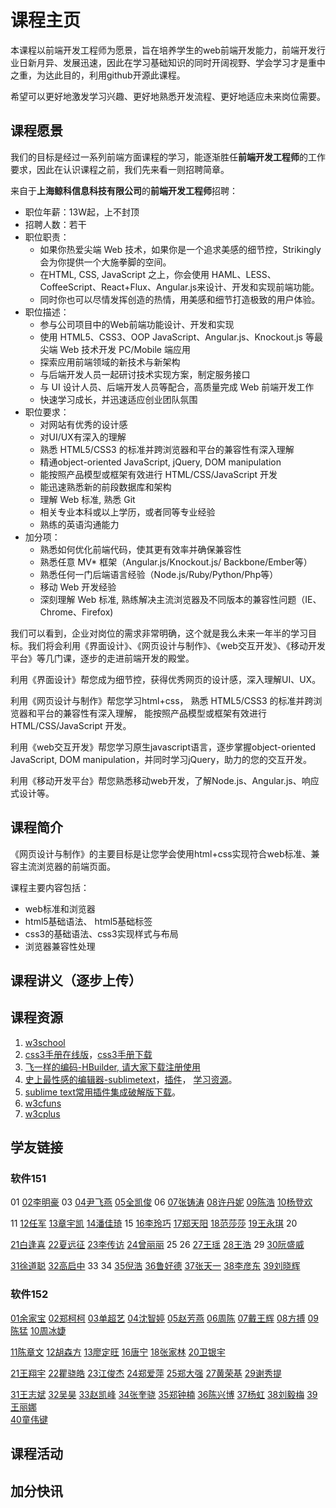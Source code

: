 # 课程主页 
本课程以前端开发工程师为愿景，旨在培养学生的web前端开发能力，前端开发行业日新月异、发展迅速，因此在学习基础知识的同时开阔视野、学会学习才是重中之重，为达此目的，利用github开源此课程。

希望可以更好地激发学习兴趣、更好地熟悉开发流程、更好地适应未来岗位需要。

## 课程愿景

我们的目标是经过一系列前端方面课程的学习，能逐渐胜任**前端开发工程师**的工作要求，因此在认识课程之前，我们先来看一则招聘简章。

来自于**上海鲸科信息科技有限公司**的**前端开发工程师**招聘：

- 职位年薪：13W起，上不封顶
- 招聘人数：若干
- 职位职责：
     - 如果你热爱尖端 Web 技术，如果你是一个追求美感的细节控，Strikingly会为你提供一个大施拳脚的空间。
     - 在HTML, CSS, JavaScript 之上，你会使用 HAML、LESS、CoffeeScript、React+Flux、Angular.js来设计、开发和实现前端功能。
     - 同时你也可以尽情发挥创造的热情，用美感和细节打造极致的用户体验。
- 职位描述：
    - 参与公司项目中的Web前端功能设计、开发和实现
    - 使用 HTML5、CSS3、OOP JavaScript、Angular.js、Knockout.js 等最尖端 Web 技术开发 PC/Mobile 端应用
    - 探索应用前端领域的新技术与新架构
    - 与后端开发人员一起研讨技术实现方案，制定服务接口
    - 与 UI 设计人员、后端开发人员等配合，高质量完成 Web 前端开发工作
    - 快速学习成长，并迅速适应创业团队氛围
- 职位要求：
    - 对网站有优秀的设计感
    - 对UI/UX有深入的理解
    - 熟悉 HTML5/CSS3 的标准并跨浏览器和平台的兼容性有深入理解
    - 精通object-oriented JavaScript, jQuery, DOM manipulation
    - 能按照产品模型或框架有效进行 HTML/CSS/JavaScript 开发
    - 能迅速熟悉新的前段数据库和架构
    - 理解 Web 标准, 熟悉 Git 
    - 相关专业本科或以上学历，或者同等专业经验
    - 熟练的英语沟通能力
- 加分项：
    - 熟悉如何优化前端代码，使其更有效率并确保兼容性
    - 熟悉任意 MV* 框架（Angular.js/Knockout.js/ Backbone/Ember等）
    - 熟悉任何一门后端语言经验（Node.js/Ruby/Python/Php等）
    - 移动 Web 开发经验
    - 深刻理解 Web 标准, 熟练解决主流浏览器及不同版本的兼容性问题（IE、Chrome、Firefox)

我们可以看到，企业对岗位的需求非常明确，这个就是我么未来一年半的学习目标。我们将会利用《界面设计》、《网页设计与制作》、《web交互开发》、《移动开发平台》等几门课，逐步的走进前端开发的殿堂。

利用《界面设计》帮您成为细节控，获得优秀网页的设计感，深入理解UI、UX。

利用《网页设计与制作》帮您学习html+css， 熟悉 HTML5/CSS3 的标准并跨浏览器和平台的兼容性有深入理解， 能按照产品模型或框架有效进行 HTML/CSS/JavaScript 开发。

利用《web交互开发》帮您学习原生javascript语言，逐步掌握object-oriented JavaScript, DOM manipulation，并同时学习jQuery，助力的您的交互开发。

利用《移动开发平台》帮您熟悉移动web开发，了解Node.js、Angular.js、响应式设计等。

## 课程简介

《网页设计与制作》的主要目标是让您学会使用html+css实现符合web标准、兼容主流浏览器的前端页面。

课程主要内容包括：

- web标准和浏览器
- html5基础语法、 html5基础标签
- css3的基础语法、css3实现样式与布局
- 浏览器兼容性处理

## 课程讲义（逐步上传）

## 课程资源
1.  [w3school](http://www.w3school.com.cn/)
2.  [css3手册在线版](http://css.doyoe.com/)，[css3手册下载](http://css.doyoe.com/css.chm)
3.  [飞一样的编码-HBuilder, 请大家下载注册使用 ](http://dcloud.io/)
4.  [史上最性感的编辑器-sublimetext](http://www.sublimetext.com/)，[插件](http://www.sublimetext.com/)， [学习资源](http://www.jianshu.com/p/d1b9a64e2e37)。
5.  [sublime text常用插件集成破解版下载](http://pan.baidu.com/s/1sjkGenF)。
6. [w3cfuns](http://www.w3cfuns.com/)
7. [w3cplus](http://www.w3cplus.com/)

## 学友链接

### 软件151

 01 
 [02李明豪]( https://github.com/fylmh/fylmh.github.io) 
 03 
 [04尹飞燕](https://github.com/Ysidm/zptcsoft.github.io/)
 [05全凯俊](https://github.com/zptcwed/yyQKJ.github.io)
 06
 [07张铸涛](https://github.com/jhzzt/jhzzt.github.io)
 [08许丹妮](https://github.com/xudanni/zptcsoft.github.io)
 [09陈浩](https://github.com/BlackTeaChan/BlackTeaChan.github.io)
 [10杨登欢](https://github.com/916hh/916hh.github.io)
 
 11
 [12任军](https://github.com/Ghostrj/Ghostrj.github.io)
 [13章宇凯](https://github.com/kaiyfy/kaiyfy.github.io)
 [14潘佳琦](https://github.com/pjq123456/pjq123456.github.io)
 15
 [16李玲巧](https://github.com/lilingqiao/lilingqiao.github.io)
 [17郑天阳](https://github.com/zty451514243/zty451514243.github.io)
 [18范莎莎](https://github.com/18158652021/18158652021.github.io)
 [19王永琪](https://github.com/29816768/29816768.github.io)
 20

 [21白逢喜](https://github.com/b526879840/b526879840.github.io)
 [22夏远征](https://github.com/SBNMC/SBNMC.github.io)
 [23李传访](https://github.com/idcnm/idcnm.github.io)
 [24曾丽丽](https://github.com/zilanhua/zilanhua.github.io)
 25
 26
 [27王瑶]( https://github.com/blacklike/blacklike.github.io/)
 [28王浩](https://github.com/a1172690960/a1172690960.github.io)
 29
 [30阮盛威](https://github.com/rsw0416/rsw0416.github.io)

 [31徐道聪](https://github.com/xuxiaoshang/xuxiaoshang.github.io)
 [32高启中](https://github.com/ttt84057/ttt84057.github.io)
 33
 34
 [35倪浩](https://github.com/NHLALALA/NHLALALA.github.io)
 [36鲁好德](https://github.com/lhdzptc/zptcsoft.github.io)
 [37张天一](https://github.com/SBCNM/SBCNM.github.io) 
 [38李彦东](https://github.com/00544/00544.github.io)
 [39刘晓辉]( https://github.com/liuxiaohui2060/liuxiaohui.github.io)

 

### 软件152
[01余家宝](https://github.com/prtake/prtake.github.io) 
[02郑柯柯](https://github.com/771490657/771490657.github.io)
[03单超艺](https://github.com/Mometime/Mometime.github.io)
[04沈智婷](https://github.com/sehun1/sehun1.github.io)
[05赵芳燕](https://github.com/dwhshabi/dwhshabi.github.io)
[06周陈](https://github.com/zczptc/zczptc.github.io)
[07戴王辉](https://github.com/zfyshabiya/zfyshabiya.github.io)
[08方搏](https://github.com/acher886654/acher886654.github.io)
[09陈猛](https://github.com/chen321/chen321.github.io)
[10周冰婕](https://github.com/zptczbj/zptczbj.github.io)

[11陈章文](https://github.com/saber12458/saber12458.github.io) 
[12胡森方](https://github.com/794710545/zptcsoft.github.io)
[13廖定旺](https://github.com/1264673023/1264673023.github.io)
[16唐宁](https://github.com/s404.github.io)
[18张家林](https://github.com/1097919195/1097919195.github.io)
[20卫银宇](https://github.com/znbys/znbys.github.io) 

[21王翔宇](https://github.com/a12306/a12306.github.io)
[22瞿骁皓](https://github.com/wowowowowo/wowowowowo.github.io)
[23江俊杰](https://github.com/hyyqc/hyyqc.github.io)
[24郑爱萍](https://github.com/aipingzheng.github.io) 
[25郑大强](https://github.com/xxtgongge.github.io)
[27黄荣基](https://github.com/ss507/jdgfissb)
[29谢秀提](https://github.com/xiexiuti/xiexiuti.github.io)

[31王志斌](https://github.com/connnot/connnot.github.io)
[32吴昊](https://github.com/charygus/charygus.github.io)
[33赵凯峰](https://github.com/Mometime/mometime.github.io)
[34张奎骁](https://github.com/waseni/waseni.github.io)
[35郑钟楠](https://github.com/279315363/279345363.github.io)
[36陈兴博](https://github.com/anxiaohui/anxiaohui.github.io)
[37杨虹](https://github.com/misshong/misshong.github.io)
[38刘毅梅](https://github.com/gcllym/gcllym.github.io)
[39王丽娜](https://github.com/waseni/waseni.github.io)  
[40童伟键](https://github.com/twjznb/twjznb.github.io) 


## 课程活动

## 加分快讯





